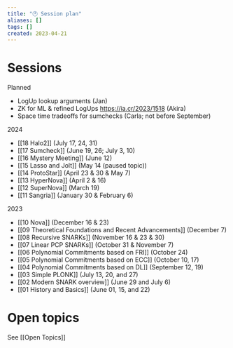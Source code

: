 ```yaml
---
title: "🕐 Session plan"
aliases: []
tags: []
created: 2023-04-21
---
```


# Sessions
Planned
- LogUp lookup arguments (Jan)
- ZK for ML & refined LogUps https://ia.cr/2023/1518 (Akira)
- Space time tradeoffs for sumchecks (Carla; not before September)

2024
- [[18 Halo2]] (July 17, 24, 31)
- [[17 Sumcheck]] (June 19, 26; July 3, 10)
- [[16 Mystery Meeting]] (June 12)
- [[15 Lasso and Jolt]] (May 14 (paused topic))
- [[14 ProtoStar]] (April 23 & 30 & May 7)
- [[13 HyperNova]] (April 2 & 16)
- [[12 SuperNova]] (March 19)
- [[11 Sangria]] (January 30 & February 6)

2023
- [[10 Nova]] (December 16 & 23)
- [[09 Theoretical Foundations and Recent Advancements]] (December 7)
- [[08 Recursive SNARKs]] (November 16 & 23 & 30)
- [[07 Linear PCP SNARKs]] (October 31 & November 7)
- [[06 Polynomial Commitments based on FRI]] (October 24)
- [[05 Polynomial Commitments based on ECC]] (October 10, 17)
- [[04 Polynomial Commitments based on DL]] (September 12, 19)
- [[03 Simple PLONK]] (July 13, 20, and 27)
- [[02 Modern SNARK overview]] (June 29 and July 6)
- [[01 History and Basics]] (June 01, 15, and 22)

# Open topics
See [[Open Topics]]